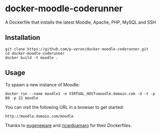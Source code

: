 docker-moodle-coderunner
========================

A Dockerfile that installs the latest Moodle, Apache, PHP, MySQL and SSH

## Installation

```
git clone https://github.com/p-veron/docker-moodle-coderunner.git
cd docker-moodle-coderunner
docker build -t moodle .
```

## Usage

To spawn a new instance of Moodle:

```
docker run --name moodle1 -e VIRTUAL_HOST=moodle.domain.com -d -t -p 80 -p 22 moodle
```

You can visit the following URL in a browser to get started:

```
http://moodle.domain.com/moodle
```

Thanks to [eugeneware](https://github.com/eugeneware) and [ricardoamaro](https://github.com/ricardoamaro) for their Dockerfiles.
